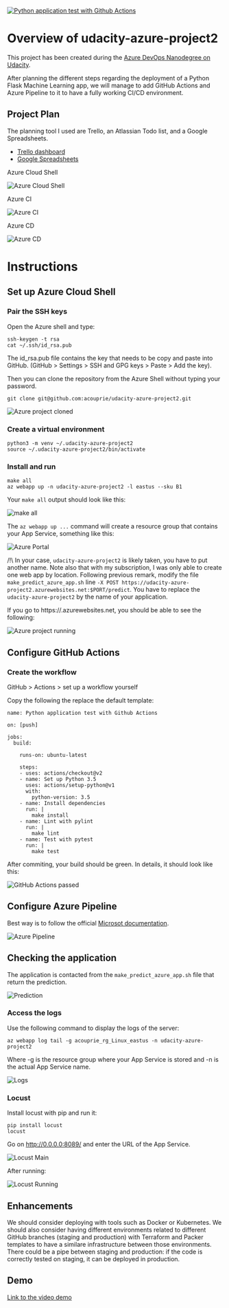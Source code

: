 [![Python application test with Github Actions](https://github.com/acouprie/udacity-azure-project2/actions/workflows/main.yml/badge.svg)](https://github.com/acouprie/udacity-azure-project2/actions/workflows/main.yml)

# Overview of udacity-azure-project2

This project has been created during the [Azure DevOps Nanodegree on Udacity](https://www.udacity.com/course/cloud-devops-using-microsoft-azure-nanodegree--nd082).

After planning the different steps regarding the deployment of a Python Flask Machine Learning app, we will manage to add GitHub Actions and Azure Pipeline to it to have a fully working CI/CD environment.

## Project Plan

The planning tool I used are Trello, an Atlassian Todo list, and a Google Spreadsheets.

* [Trello dashboard](https://trello.com/b/q8sBlsrg/udacity)
* [Google Spreadsheets](https://docs.google.com/spreadsheets/d/1A4OkaFrMi0B3sxwRaSsHpANhVIFEv80CpgfdQOeLKO8/edit?usp=sharing)

Azure Cloud Shell

![Azure Cloud Shell](https://github.com/acouprie/udacity-azure-project2/blob/main/screenshots/azure-cloud-shell.png)

Azure CI

![Azure CI](https://github.com/acouprie/udacity-azure-project2/blob/main/screenshots/ci-diagram.png)

Azure CD

![Azure CD](https://github.com/acouprie/udacity-azure-project2/blob/main/screenshots/cd-diagram.png)

# Instructions

## Set up Azure Cloud Shell

### Pair the SSH keys

Open the Azure shell and type:

```
ssh-keygen -t rsa
cat ~/.ssh/id_rsa.pub
```

The id_rsa.pub file contains the key that needs to be copy and paste into GitHub.
(GitHub > Settings > SSH and GPG keys > Paste > Add the key).

Then you can clone the repository from the Azure Shell without typing your password.

```
git clone git@github.com:acouprie/udacity-azure-project2.git
```

![Azure project cloned](https://github.com/acouprie/udacity-azure-project2/blob/main/screenshots/azure-ssh-clone.png)

### Create a virtual environment

```
python3 -m venv ~/.udacity-azure-project2
source ~/.udacity-azure-project2/bin/activate
```

### Install and run

```
make all
az webapp up -n udacity-azure-project2 -l eastus --sku B1
```

Your `make all` output should look like this:

![make all](https://github.com/acouprie/udacity-azure-project2/blob/main/screenshots/make_all.png)

The `az webapp up ...` command will create a resource group that contains your App Service, something like this:

![Azure Portal](https://github.com/acouprie/udacity-azure-project2/blob/main/screenshots/azure_portal.png)

/!\ In your case, `udacity-azure-project2` is likely taken, you have to put another name. Note also that with my subscription, I was only able to create one web app by location.
Following previous remark, modify the file `make_predict_azure_app.sh` line `-X POST https://udacity-azure-project2.azurewebsites.net:$PORT/predict`. You have to replace the `udacity-azure-project2` by the name of your application.

If you go to https://<your-adress>.azurewebsites.net, you should be able to see the following:

![Azure project running](https://github.com/acouprie/udacity-azure-project2/blob/main/screenshots/application_running.png)

## Configure GitHub Actions

### Create the workflow

GitHub > Actions > set up a workflow yourself

Copy the following the replace the default template:

```
name: Python application test with Github Actions

on: [push]

jobs:
  build:

    runs-on: ubuntu-latest

    steps:
    - uses: actions/checkout@v2
    - name: Set up Python 3.5
      uses: actions/setup-python@v1
      with:
        python-version: 3.5
    - name: Install dependencies
      run: |
        make install
    - name: Lint with pylint
      run: |
        make lint
    - name: Test with pytest
      run: |
        make test
```

After commiting, your build should be green. In details, it should look like this:

![GitHub Actions passed](https://github.com/acouprie/udacity-azure-project2/blob/main/screenshots/github_actions_passed.png)

## Configure Azure Pipeline

Best way is to follow the official [Microsot documentation](https://docs.microsoft.com/en-us/azure/devops/pipelines/ecosystems/python-webapp?view=azure-devops).

![Azure Pipeline](https://github.com/acouprie/udacity-azure-project2/blob/main/screenshots/azure_pipeline.png)

## Checking the application

The application is contacted from the `make_predict_azure_app.sh` file that return the prediction.

![Prediction](https://github.com/acouprie/udacity-azure-project2/blob/main/screenshots/prediction.png)

### Access the logs

Use the following command to display the logs of the server:

```
az webapp log tail -g acouprie_rg_Linux_eastus -n udacity-azure-project2
```

Where -g is the resource group where your App Service is stored and -n is the actual App Service name.

![Logs](https://github.com/acouprie/udacity-azure-project2/blob/main/screenshots/logs.png)

### Locust

Install locust with pip and run it:

```
pip install locust
locust
```

Go on http://0.0.0.0:8089/ and enter the URL of the App Service.

![Locust Main](https://github.com/acouprie/udacity-azure-project2/blob/main/screenshots/locust-main.png)

After running:

![Locust Running](https://github.com/acouprie/udacity-azure-project2/blob/main/screenshots/locust-running.png)

## Enhancements

We should consider deploying with tools such as Docker or Kubernetes.
We should also consider having different environments related to different GitHub branches (staging and production) with Terraform and Packer templates to have a similare infrastructure between those environments. There could be a pipe between staging and production: if the code is correctly tested on staging, it can be deployed in production.

## Demo 

[Link to the video demo](https://youtu.be/hp1tQ1RR1xU)
